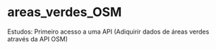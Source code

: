 # areas_verdes_OSM
Estudos: Primeiro acesso a uma API (Adiquirir dados de áreas verdes através da API OSM)
